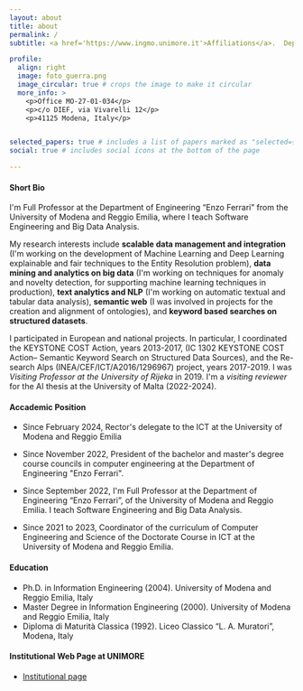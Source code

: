 ```yaml
---
layout: about
title: about
permalink: /
subtitle: <a href='https://www.ingmo.unimore.it'>Affiliations</a>.  Department of Engineering "Enzo Ferrari", UNIMORE, Italy

profile:
  align: right
  image: foto_guerra.png
  image_circular: true # crops the image to make it circular
  more_info: >
    <p>Office MO-27-01-034</p>
    <p>c/o DIEF, via Vivarelli 12</p>
    <p>41125 Modena, Italy</p>


selected_papers: true # includes a list of papers marked as "selected={true}"
social: true # includes social icons at the bottom of the page

---
```


#### Short Bio

I'm Full Professor at the Department of Engineering “Enzo Ferrari” from the University of Modena and Reggio Emilia, where I teach Software Engineering and Big Data Analysis. 

My research interests include **scalable data management and integration** (I'm working on the development of Machine Learning and Deep Learning explainable and fair techniques to the Entity Resolution problem), **data mining and analytics on big data** (I'm working on techniques for anomaly and novelty detection, for supporting machine learning techniques in production), **text analytics and NLP** (I'm working on automatic textual and tabular data analysis),  **semantic web** (I was involved in projects for the creation and alignment of ontologies), and  **keyword based searches on structured datasets**. 

I participated in European and national projects. In particular, I coordinated the KEYSTONE COST Action, years 2013-2017, (IC 1302 KEYSTONE COST Action– Semantic Keyword Search on Structured Data Sources), and the Re-search Alps (INEA/CEF/ICT/A2016/1296967) project, years 2017-2019. I was *Visiting Professor at the University of Rijeka* in 2019. I'm a *visiting reviewer* for the AI thesis at the University of Malta (2022-2024).

#### Accademic Position

- Since February 2024, Rector's delegate to the ICT at the University of Modena and Reggio Emilia


- Since November 2022, President of the bachelor and master's degree course councils in computer engineering at the Department of Engineering "Enzo Ferrari".

- Since September 2022, I'm Full Professor at the Department of Engineering “Enzo Ferrari”, of the University of Modena and Reggio Emilia.  I teach Software Engineering and Big Data Analysis.



- Since 2021 to 2023, Coordinator of the curriculum of Computer Engineering and Science of the Doctorate Course in ICT at the University of Modena and Reggio Emilia.




#### Education

- Ph.D. in Information Engineering (2004). University of Modena and Reggio Emilia, Italy
- Master Degree in Information Engineering (2000). University of Modena and Reggio Emilia, Italy
- Diploma di Maturità Classica (1992). Liceo Classico “L. A. Muratori”, Modena, Italy


#### Institutional Web Page at UNIMORE

- [Institutional page](http://personale.unimore.it/Rubrica/Dettaglio/fguerra)


<!--Link to your social media connections, too. This theme is set up to use [Font Awesome icons](https://fontawesome.com/) and [Academicons](https://jpswalsh.github.io/academicons/), like the ones below. Add your Facebook, Twitter, LinkedIn, Google Scholar, or just disable all of them.-->

